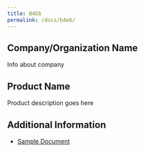 ```yaml
---
title: B4E6
permalink: /docs/b4e6/
---
```


## Company/Organization Name
Info about company

## Product Name
Product description goes here

## Additional Information
 - [Sample Document](../monday/breakout4/documents/b1p1d1.pdf)
